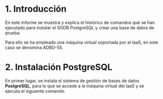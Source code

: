 # 1. Introducción
En este informe se muestra y explica el histórico de comandos que se han ejecutado para instalar el SGDB PostgreSQL y crear una base de datos de prueba. 

Para ello se ha empleado una máquina virtual soportada por el IaaS, en este caso se denomina ADBD-55.

# 2. Instalación PostgreSQL
En primer lugar, se instala el sistema de gestión de bases de datos **PostgreSQL**, para lo que se accede a la máquina virtual del IaaS y se ejecuta el siguiente comando.


